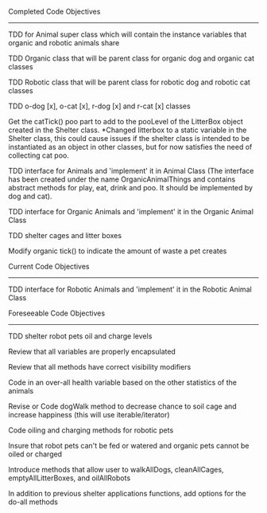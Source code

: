 Completed Code Objectives
*************************

TDD for Animal super class which will contain the instance variables that organic and robotic animals share

TDD Organic class that will be parent class for organic dog and organic cat classes

TDD Robotic class that will be parent class for robotic dog and robotic cat classes

TDD o-dog [x], o-cat [x], r-dog [x] and r-cat [x] classes

Get the catTick() poo part to add to the pooLevel of the LitterBox object created in the Shelter class. *Changed litterbox to a static variable in the Shelter class, this could cause issues if the shelter class is intended to be instantiated as an object in other classes, but for now satisfies the need of collecting cat poo.

TDD interface for Animals and 'implement' it in Animal Class (The interface has been created under the name OrganicAnimalThings
and contains abstract methods for play, eat, drink and poo. It should be implemented by dog and cat).

TDD interface for Organic Animals and 'implement' it in the Organic Animal Class 

TDD shelter cages and litter boxes

Modify organic tick() to indicate the amount of waste a pet creates

Current Code Objectives
***********************

TDD interface for Robotic Animals and 'implement' it in the Robotic Animal Class


Foreseeable Code Objectives
***************************

TDD shelter robot pets oil and charge levels

Review that all variables are properly encapsulated

Review that all methods have correct visibility modifiers

Code in an over-all health variable based on the other statistics of the animals

Revise or Code dogWalk method to decrease chance to soil cage and increase happiness (this will use iterable/iterator)

Code oiling and charging methods for robotic pets

Insure that robot pets can't be fed or watered and organic pets cannot be oiled or charged

Introduce methods that allow user to walkAllDogs, cleanAllCages, emptyAllLitterBoxes, and oilAllRobots

In addition to previous shelter applications functions, add options for the do-all methods





